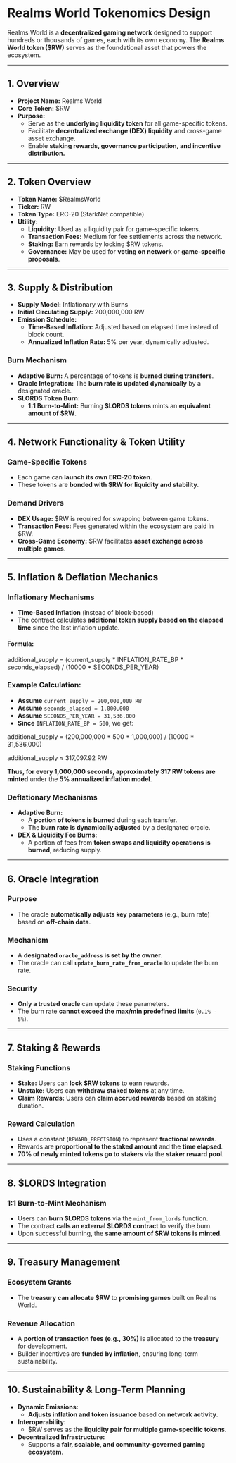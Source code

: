 # **Realms World Tokenomics Design**

Realms World is a **decentralized gaming network** designed to support hundreds or thousands of games, each with its own economy. The **Realms World token ($RW)** serves as the foundational asset that powers the ecosystem.

---

## **1. Overview**
- **Project Name:** Realms World  
- **Core Token:** $RW  
- **Purpose:**  
  - Serve as the **underlying liquidity token** for all game-specific tokens.  
  - Facilitate **decentralized exchange (DEX) liquidity** and cross-game asset exchange.  
  - Enable **staking rewards, governance participation, and incentive distribution.**  

---

## **2. Token Overview**
- **Token Name:** $RealmsWorld  
- **Ticker:** RW  
- **Token Type:** ERC-20 (StarkNet compatible)  
- **Utility:**
  - **Liquidity:** Used as a liquidity pair for game-specific tokens.  
  - **Transaction Fees:** Medium for fee settlements across the network.  
  - **Staking:** Earn rewards by locking $RW tokens.  
  - **Governance:** May be used for **voting on network** or **game-specific proposals**.  

---

## **3. Supply & Distribution**
- **Supply Model:** Inflationary with Burns  
- **Initial Circulating Supply:** 200,000,000 RW  
- **Emission Schedule:**  
  - **Time-Based Inflation:** Adjusted based on elapsed time instead of block count.  
  - **Annualized Inflation Rate:** 5% per year, dynamically adjusted.  

### **Burn Mechanism**
- **Adaptive Burn:** A percentage of tokens is **burned during transfers**.  
- **Oracle Integration:** The **burn rate is updated dynamically** by a designated oracle.  
- **$LORDS Token Burn:**  
  - **1:1 Burn-to-Mint:** Burning **$LORDS tokens** mints an **equivalent amount of $RW**.  

---

## **4. Network Functionality & Token Utility**
### **Game-Specific Tokens**
- Each game can **launch its own ERC-20 token**.  
- These tokens are **bonded with $RW for liquidity and stability**.  

### **Demand Drivers**
- **DEX Usage:** $RW is required for swapping between game tokens.  
- **Transaction Fees:** Fees generated within the ecosystem are paid in $RW.  
- **Cross-Game Economy:** $RW facilitates **asset exchange across multiple games**.  

---

## **5. Inflation & Deflation Mechanics**
### **Inflationary Mechanisms**
- **Time-Based Inflation** (instead of block-based)  
- The contract calculates **additional token supply based on the elapsed time** since the last inflation update.

#### **Formula:**
additional_supply = (current_supply * INFLATION_RATE_BP * seconds_elapsed) / (10000 * SECONDS_PER_YEAR)
### **Example Calculation:**
- **Assume** `current_supply = 200,000,000 RW`  
- **Assume** `seconds_elapsed = 1,000,000`  
- **Assume** `SECONDS_PER_YEAR = 31,536,000`  
- **Since** `INFLATION_RATE_BP = 500`, we get:

additional_supply = (200,000,000 * 500 * 1,000,000) / (10000 * 31,536,000) 

additional_supply ≈ 317,097.92 RW

**Thus, for every 1,000,000 seconds, approximately 317 RW tokens are minted** under the **5% annualized inflation model**.

### **Deflationary Mechanisms**
- **Adaptive Burn:**  
  - A **portion of tokens is burned** during each transfer.  
  - The **burn rate is dynamically adjusted** by a designated oracle.  
- **DEX & Liquidity Fee Burns:**  
  - A portion of fees from **token swaps and liquidity operations is burned**, reducing supply.  

---

## **6. Oracle Integration**
### **Purpose**
- The oracle **automatically adjusts key parameters** (e.g., burn rate) based on **off-chain data**.  

### **Mechanism**
- A **designated `oracle_address` is set by the owner**.  
- The oracle can call **`update_burn_rate_from_oracle`** to update the burn rate.  

### **Security**
- **Only a trusted oracle** can update these parameters.  
- The burn rate **cannot exceed the max/min predefined limits** (`0.1% - 5%`).  

---

## **7. Staking & Rewards**
### **Staking Functions**
- **Stake:** Users can **lock $RW tokens** to earn rewards.  
- **Unstake:** Users can **withdraw staked tokens** at any time.  
- **Claim Rewards:** Users can **claim accrued rewards** based on staking duration.  

### **Reward Calculation**
- Uses a constant (`REWARD_PRECISION`) to represent **fractional rewards**.  
- Rewards are **proportional to the staked amount** and the **time elapsed**.  
- **70% of newly minted tokens go to stakers** via the **staker reward pool**.  

---

## **8. $LORDS Integration**
### **1:1 Burn-to-Mint Mechanism**
- Users can **burn $LORDS tokens** via the `mint_from_lords` function.  
- The contract **calls an external $LORDS contract** to verify the burn.  
- Upon successful burning, the **same amount of $RW tokens is minted**.  

---

## **9. Treasury Management**
### **Ecosystem Grants**
- The **treasury can allocate $RW** to **promising games** built on Realms World.  

### **Revenue Allocation**
- A **portion of transaction fees (e.g., 30%)** is allocated to the **treasury** for development.  
- Builder incentives are **funded by inflation**, ensuring long-term sustainability.  

---

## **10. Sustainability & Long-Term Planning**
- **Dynamic Emissions:**  
  - **Adjusts inflation and token issuance** based on **network activity**.  
- **Interoperability:**  
  - $RW serves as the **liquidity pair for multiple game-specific tokens**.  
- **Decentralized Infrastructure:**  
  - Supports a **fair, scalable, and community-governed gaming ecosystem**.
